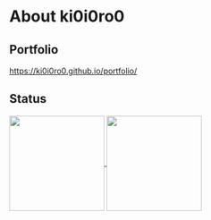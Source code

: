 # About ki0i0ro0

## Portfolio
https://ki0i0ro0.github.io/portfolio/

## Status
<a href="https://github.com/ki0i0ro0/github-readme-stats">
  <img align="center" height="170px" src="https://github-readme-stats.vercel.app/api/top-langs/?username=ki0i0ro0&layout=compact" />
</a>
<a href="https://github.com/ki0i0ro0/github-readme-stats">
  <img align="center" height="170px" src="https://github-readme-stats.vercel.app/api?username=ki0i0ro0" />
</a>

<!--
**ki0i0ro0/ki0i0ro0** is a ✨ _special_ ✨ repository because its `README.md` (this file) appears on your GitHub profile.

Here are some ideas to get you started:

- 🔭 I’m currently working on ...
- 🌱 I’m currently learning ...
- 👯 I’m looking to collaborate on ...
- 🤔 I’m looking for help with ...
- 💬 Ask me about ...
- 📫 How to reach me: ...
- 😄 Pronouns: ...
- ⚡ Fun fact: ...
-->
